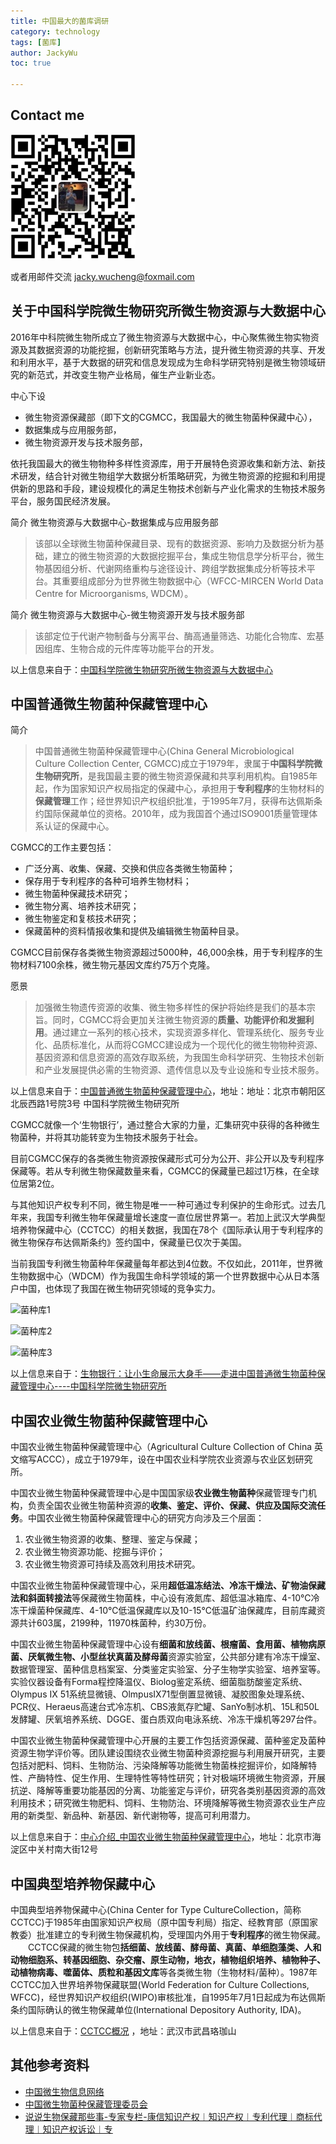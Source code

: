 ```yaml
---
title: 中国最大的菌库调研
category: technology
tags: [菌库]
author: JackyWu
toc: true

---
```


## Contact me

![](/assets/images/weixin-pic-jackywu.jpg)

或者用邮件交流 <a href="mailto:jacky.wucheng@foxmail.com">jacky.wucheng@foxmail.com</a>

## 关于中国科学院微生物研究所微生物资源与大数据中心

2016年中科院微生物所成立了微生物资源与大数据中心，中心聚焦微生物实物资源及其数据资源的功能挖掘，创新研究策略与方法，提升微生物资源的共享、开发和利用水平，基于大数据的研究和信息发现成为生命科学研究特别是微生物领域研究的新范式，并改变生物产业格局，催生产业新业态。

中心下设

- 微生物资源保藏部（即下文的CGMCC，我国最大的微生物菌种保藏中心），
- 数据集成与应用服务部，
- 微生物资源开发与技术服务部，

依托我国最大的微生物物种多样性资源库，用于开展特色资源收集和新方法、新技术研发，结合针对微生物组学大数据分析策略研究，为微生物资源的挖掘和利用提供新的思路和手段，建设规模化的满足生物技术创新与产业化需求的生物技术服务平台，服务国民经济发展。

简介 微生物资源与大数据中心-数据集成与应用服务部

>该部以全球微生物菌种保藏目录、现有的数据资源、影响力及数据分析为基础，建立的微生物资源的大数据挖掘平台，集成生物信息学分析平台，微生物基因组分析、代谢网络重构与途径设计、跨组学数据集成分析等技术平台。其重要组成部分为世界微生物数据中心（WFCC-MIRCEN World Data Centre for Microorganisms, WDCM）。

简介 微生物资源与大数据中心-微生物资源开发与技术服务部

> 该部定位于代谢产物制备与分离平台、酶高通量筛选、功能化合物库、宏基因组库、生物合成的元件库等功能平台的开发。

以上信息来自于：[中国科学院微生物研究所微生物资源与大数据中心](http://www.bulletin.cas.cn/publish_article/2017/3/20170319.htm)

## 中国普通微生物菌种保藏管理中心

简介

> 中国普通微生物菌种保藏管理中心(China General Microbiological Culture Collection Center, CGMCC)成立于1979年，隶属于**中国科学院微生物研究所**，是我国最主要的微生物资源保藏和共享利用机构。自1985年起，作为国家知识产权局指定的保藏中心，承担用于**专利程序**的生物材料的**保藏管理**工作；经世界知识产权组织批准，于1995年7月，获得布达佩斯条约国际保藏单位的资格。2010年，成为我国首个通过ISO9001质量管理体系认证的保藏中心。

CGMCC的工作主要包括：

- 广泛分离、收集、保藏、交换和供应各类微生物菌种；
- 保存用于专利程序的各种可培养生物材料；
- 微生物菌种保藏技术研究；
- 微生物分离、培养技术研究；
- 微生物鉴定和复核技术研究；
- 保藏菌种的资料情报收集和提供及编辑微生物菌种目录。

CGMCC目前保存各类微生物资源超过5000种，46,000余株，用于专利程序的生物材料7100余株，微生物元基因文库约75万个克隆。

愿景

> 加强微生物遗传资源的收集、微生物多样性的保护将始终是我们的基本宗旨。同时，CGMCC将会更加关注微生物资源的**质量、功能评价和发掘利用**。通过建立一系列的核心技术，实现资源多样化、管理系统化、服务专业化、品质标准化，从而将CGMCC建设成为一个现代化的微生物物种资源、基因资源和信息资源的高效存取系统，为我国生命科学研究、生物技术创新和产业发展提供必需的生物资源、遗传信息以及专业设施和专业技术服务。



以上信息来自于：[中国普通微生物菌种保藏管理中心](http://www.cgmcc.net/about/index.html)，地址：地址：北京市朝阳区北辰西路1号院3号 中国科学院微生物研究所



CGMCC就像一个‘生物银行’，通过整合大家的力量，汇集研究中获得的各种微生物菌种，并将其功能转变为生物技术服务于社会。

目前CGMCC保存的各类微生物资源按保藏形式可分为公开、非公开以及专利程序保藏等。若从专利微生物保藏数量来看，CGMCC的保藏量已超过1万株，在全球位居第2位。

与其他知识产权专利不同，微生物是唯一一种可通过专利保护的生命形式。过去几年来，我国专利微生物年保藏量增长速度一直位居世界第一。若加上武汉大学典型培养物保藏中心（CCTCC）的相关数据，我国在78个《国际承认用于专利程序的微生物保存布达佩斯条约》签约国中，保藏量已仅次于美国。 

当前我国专利微生物菌种年保藏量每年都达到4位数。不仅如此，2011年，世界微生物数据中心（WDCM）作为我国生命科学领域的第一个世界数据中心从日本落户中国，也体现了我国在微生物研究领域的竞争实力。 

![菌种库1](http://www.im.cas.cn/xwzx/jqyw/201607/W020160712401096357923.jpg)

![菌种库2](http://www.im.cas.cn/xwzx/jqyw/201607/W020160712401096380667.jpg)

![菌种库3](http://www.im.cas.cn/xwzx/jqyw/201607/W020160712401096391538.jpg)

以上信息来自于：[生物银行：让小生命展示大身手——走进中国普通微生物菌种保藏管理中心----中国科学院微生物研究所](http://www.im.cas.cn/xwzx/jqyw/201607/t20160712_4639072.html)



## 中国农业微生物菌种保藏管理中心

中国农业微生物菌种保藏管理中心（Agricultural Culture Collection of China 英文缩写ACCC），成立于1979年，设在中国农业科学院农业资源与农业区划研究所。

中国农业微生物菌种保藏管理中心是中国国家级**农业微生物菌种**保藏管理专门机构，负责全国农业微生物菌种资源的**收集、鉴定、评价、保藏、供应及国际交流任务**。中国农业微生物菌种保藏管理中心的研究方向涉及三个层面：

1. 农业微生物资源的收集、整理、鉴定与保藏；
2. 农业微生物资源功能、挖掘与评价；
3. 农业微生物资源可持续及高效利用技术研究。

中国农业微生物菌种保藏管理中心，采用**超低温冻结法、冷冻干燥法、矿物油保藏法和斜面转接法**等保藏微生物菌株，中心设有液氮库、超低温冰箱库、4-10℃冷冻干燥菌种保藏库、4-10℃低温保藏库以及10-15℃低温矿油保藏库，目前库藏资源共计603属，2199种，11970株菌种，约30万份。

中国农业微生物菌种保藏管理中心设有**细菌和放线菌、根瘤菌、食用菌、植物病原菌、厌氧微生物、小型丝状真菌及酵母菌**资源实验室，公共部分建有冷冻干燥室、数据管理室、菌种信息档案室、分类鉴定实验室、分子生物学实验室、培养室等。实验仪器设备有Forma程控降温仪、Biolog鉴定系统、细菌脂肪酸鉴定系统、Olympus IX 51系统显微镜、OlmpusIX71型倒置显微镜、凝胶图象处理系统、PCR仪、Heraeus高速台式冷冻机、CBS液氮存贮罐、SanYo制冰机、15L和50L发酵罐、厌氧培养系统、DGGE、蛋白质双向电泳系统、冷冻干燥机等297台件。

   中国农业微生物菌种保藏管理中心开展的主要工作包括资源保藏、菌种鉴定及菌种资源生物学评价等。团队建设围绕农业微生物菌种资源挖掘与利用展开研究，主要包括对肥料、饲料、生物防治、污染降解等功能微生物菌株挖掘评价，如降解特性、产酶特性、促生作用、生理特性等特性研究；针对极端环境微生物资源，开展抗逆、降解等重要功能基因的分离、功能鉴定与评价，研究各类别基因资源的高效利用技术；研究微生物肥料、饲料、生物防治、环境降解等微生物资源农业生产应用的新类型、新品种、新基因、新代谢物等，提高可利用潜力。

以上信息来自于：[中心介绍_中国农业微生物菌种保藏管理中心](http://www.accc.org.cn/Column_Content.asp?Column_ID=34924)，地址：北京市海淀区中关村南大街12号



## 中国典型培养物保藏中心

中国典型培养物保藏中心(China Center for Type CultureCollection，简称CCTCC)于1985年由国家知识产权局（原中国专利局）指定、经教育部（原国家教委）批准建立的专利微生物保藏机构，受理国内外用于**专利程序**的微生物保藏。
　　CCTCC保藏的微生物包**括细菌、放线菌、酵母菌、真菌、单细胞藻类、人和动物细胞系、转基因细胞、杂交瘤、原生动物，地衣，植物组织培养、植物种子、动植物病毒、噬菌体、质粒和基因文库**等各类微生物（生物材料/菌种）。1987年CCTCC加入世界培养物保藏联盟(World Federation for Culture Collections, WFCC)，经世界知识产权组织(WIPO)审核批准，自1995年7月1日起成为布达佩斯条约国际确认的微生物保藏单位(International Depository Authority, IDA)。



以上信息来自于：[CCTCC概况](http://www.cctcc.org/cctcc.php) ，地址：武汉市武昌珞珈山 

## 其他参考资料

- [中国微生物信息网络](http://sdb.im.ac.cn/chinese/chinese.html)
- [中国微生物菌种保藏管理委员会](http://sdb.im.ac.cn/database/aboutccccmc.html)
- [说说生物保藏那些事-专家专栏-康信知识产权︱知识产权︱专利代理︱商标代理︱知识产权诉讼︱专](http://www.kangxin.com/index.php?optionid=1013&auto_id=2217)


